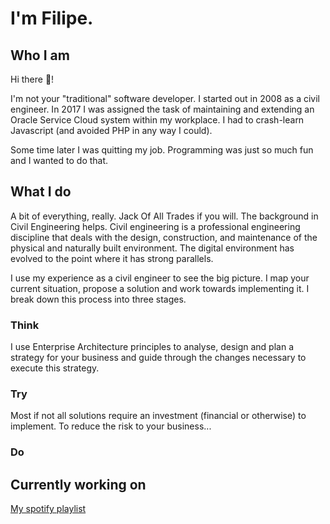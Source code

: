 # I'm Filipe.

## Who I am

Hi there 👋!

I'm not your "traditional" software developer. I started out in 2008 as a civil engineer. In 2017 I was assigned the task of maintaining and extending an Oracle Service Cloud system within my workplace. I had to crash-learn Javascript (and avoided PHP in any way I could).

Some time later I was quitting my job. Programming was just so much fun and I wanted to do that.

## What I do

A bit of everything, really. Jack Of All Trades if you will. The background in Civil Engineering helps. Civil engineering is a professional engineering discipline that deals with the design, construction, and maintenance of the physical and naturally built environment. The digital environment has evolved to the point where it has strong parallels.

I use my experience as a civil engineer to see the big picture. I map your current situation, propose a solution and work towards implementing it. I break down this process into three stages.

### Think

I use Enterprise Architecture principles to analyse, design and plan a strategy for your business and guide through the changes necessary to execute this strategy.

### Try

Most if not all solutions require an investment (financial or otherwise) to implement. To reduce the risk to your business...

### Do

## Currently working on

[My spotify playlist](https://open.spotify.com/playlist/2eYjl4iVNYXI6yS8zI2ZWL?si=AUI1Dcg-SxyWfZJGUGF8sg)


<!--
**filipeestacio/filipeestacio** is a ✨ _special_ ✨ repository because its `README.md` (this file) appears on your GitHub profile.

Here are some ideas to get you started:

- 🔭 I’m currently working on ...
- 🌱 I’m currently learning ...
- 👯 I’m looking to collaborate on ...
- 🤔 I’m looking for help with ...
- 💬 Ask me about ...
- 📫 How to reach me: ...
- 😄 Pronouns: ...
- ⚡ Fun fact: ...
-->

